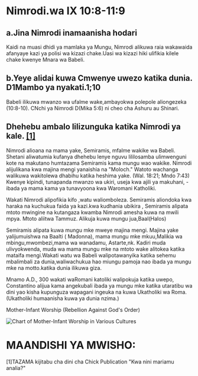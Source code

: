 # Nimrodi.wa IX 10:8-11:9

## a.Jina Nimrodi inamaanisha hodari

Kaidi na muasi dhidi ya mamlaka ya Mungu, Nimrodi alikuwa raia wakawaida afanyaye kazi ya polisi wa kizazi chake.Uasi wa kizazi hiki ulifikia kilele chake kwenye Mnara wa Babeli.

## b.Yeye alidai kuwa Cmwenye uwezo katika dunia. D1Mambo ya nyakati.1;10

Babeli ilikuwa mwanzo wa ufalme wake,ambayokwa polepole aliongezeka (10:8-10). CNchi ya Nimrodi D(Mika 5:6) ni cheo cha Ashuru au Shinari.

## Dhehebu ambalo lilizunguka katika Nimrodi ya kale. [\[1\]](#footnotes)

Nimrodi alioana na mama yake, Semiramis, mfalme wakike wa Babeli. Shetani aliwatumia kufanya dhehebu lenye nguvu lililosamba ulimwenguni kote na makutano humtazama Semiramis kama mungu wao wakike. Nimrodi alijulikana kwa majina mengi yanaishia na "Moloch." Watoto wachanga walikuwa wakitolewa dhabihu katika heshima yake. (Wal. 18:21; Mndo 7:43) Kwenye kipindi, tunapanda mwanzo wa ukiri, useja kwa ajili ya makuhani, - ibada ya mama kama ya tunavyoona kwa Waromani Katholiki.

Wakati Nimrodi alipofikia kifo ,watu waliomboleza. Semiramis aliondoka kwa haraka na kuchukua faida ya kazi.kwa kudhania ubikira , Semiramis alipata mtoto mwingine na kutangaza kwamba Nimrodi amesha kuwa na mwili mpya. Mtoto aliitwa Tammuz. Alikuja kuwa mungu jua,Baal(Halos)

Semiramis alipata kuwa mungu mke mweye majina mengi. Majina yake yalijumuishwa na Baalti ( Madonna), mama mungu mke mkuu,Malikia wa mbingu,mwombezi,mama wa wanadamu, Astarte,nk. Kadiri muda ulivyokwenda, muda wa mama mungu mke na mtoto wake alitokea katika mataifa mengi.Wakati watu wa Babeli walipotawanyika katika sehemu mbalimbali za dunia,waliwachukua hao miungu pamoja nao ibada ya mungu mke na motto.katika dunia ilikuwa giza.

Mnamo A.D., 300 wakati waRomani katoliki walipokuja katika uwepo, Constantino alijua kama angekubali ibada ya mungu mke katika utaratibu wa dini yao kisha kupunguza wapagani ingeuka na kuwa Ukatholiki wa Roma. (Ukatholiki humaanisha kuwa ya dunia nzima.)

Mother-Infant Worship (Rebellion Against God's Order)

![Chart of Mother-Infant Worship in Various Cultures](/assets/pentateuch/infant-mother-worship.png)

# MAANDISHI YA MWISHO:

\[1\]TAZAMA kijitabu cha dini cha Chick Publication "Kwa nini mariamu analia?"
